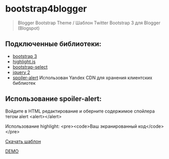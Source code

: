 bootstrap4blogger
=================
>Blogger Bootstrap Theme / Шаблон Twitter Bootstrap 3 для Blogger (Blogspot)

Подключенные библиотеки:
-----------------
* [bootstrap 3](https://github.com/twbs/bootstrap)
* [highlight.js](https://github.com/isagalaev/highlight.js)
* [bootstrap-select](http://silviomoreto.github.io/bootstrap-select/)
* [jquery 2](https://github.com/jquery/jquery)
* [spoiler-alert](https://github.com/joshbuddy/spoiler-alert)
Использован Yandex CDN для хранения клиентских библиотек

Использование spoiler-alert:
-----------------
Войдите в HTML редактирование и оберните содержимое спойлера тегом alert 
&lt;alert&gt;&lt;/alert&gt;

Использование highlight:
&lt;pre&gt;&lt;code&gt;Ваш экранированный код&lt;/code&gt;&lt;/pre&gt;

<a href="//github.com/qertis/bootstrap4blogger/blob/master/bootstrap4blogspot.xml" target="_blank">
  Скачать шаблон
</a>   

[DEMO](http://blog.baskovsky.ru/)
